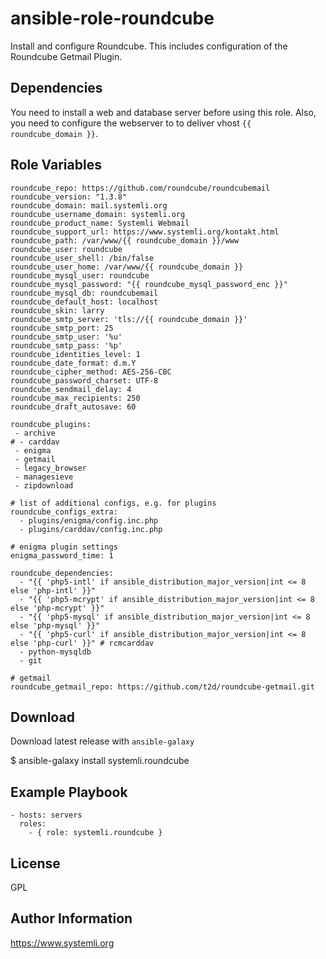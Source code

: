 # ansible-role-roundcube

Install and configure Roundcube.
This includes configuration of the Roundcube Getmail Plugin.

## Dependencies

You need to install a web and database server before using this role.
Also, you need to configure the webserver to to deliver vhost `{{ roundcube_domain }}`.

## Role Variables

```
roundcube_repo: https://github.com/roundcube/roundcubemail
roundcube_version: "1.3.8"
roundcube_domain: mail.systemli.org
roundcube_username_domain: systemli.org
roundcube_product_name: Systemli Webmail
roundcube_support_url: https://www.systemli.org/kontakt.html
roundcube_path: /var/www/{{ roundcube_domain }}/www
roundcube_user: roundcube
roundcube_user_shell: /bin/false
roundcube_user_home: /var/www/{{ roundcube_domain }}
roundcube_mysql_user: roundcube
roundcube_mysql_password: "{{ roundcube_mysql_password_enc }}"
roundcube_mysql_db: roundcubemail
roundcube_default_host: localhost
roundcube_skin: larry
roundcube_smtp_server: 'tls://{{ roundcube_domain }}'
roundcube_smtp_port: 25
roundcube_smtp_user: '%u'
roundcube_smtp_pass: '%p'
roundcube_identities_level: 1
roundcube_date_format: d.m.Y
roundcube_cipher_method: AES-256-CBC
roundcube_password_charset: UTF-8
roundcube_sendmail_delay: 4
roundcube_max_recipients: 250
roundcube_draft_autosave: 60

roundcube_plugins:
 - archive
# - carddav
 - enigma
 - getmail
 - legacy_browser
 - managesieve
 - zipdownload

# list of additional configs, e.g. for plugins
roundcube_configs_extra:
  - plugins/enigma/config.inc.php
  - plugins/carddav/config.inc.php

# enigma plugin settings
enigma_password_time: 1

roundcube_dependencies:
  - "{{ 'php5-intl' if ansible_distribution_major_version|int <= 8 else 'php-intl' }}"
  - "{{ 'php5-mcrypt' if ansible_distribution_major_version|int <= 8 else 'php-mcrypt' }}"
  - "{{ 'php5-mysql' if ansible_distribution_major_version|int <= 8 else 'php-mysql' }}"
  - "{{ 'php5-curl' if ansible_distribution_major_version|int <= 8 else 'php-curl' }}" # rcmcarddav
  - python-mysqldb
  - git

# getmail
roundcube_getmail_repo: https://github.com/t2d/roundcube-getmail.git
```

## Download

Download latest release with `ansible-galaxy`

$ ansible-galaxy install systemli.roundcube

## Example Playbook

```
- hosts: servers
  roles:
    - { role: systemli.roundcube }
```

## License

GPL

## Author Information

https://www.systemli.org
